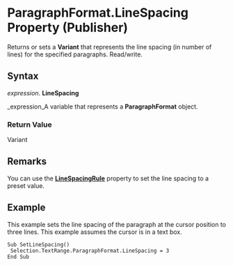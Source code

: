 
# ParagraphFormat.LineSpacing Property (Publisher)

Returns or sets a  **Variant** that represents the line spacing (in number of lines) for the specified paragraphs. Read/write.


## Syntax

 _expression_. **LineSpacing**

 _expression_A variable that represents a  **ParagraphFormat** object.


### Return Value

Variant


## Remarks

You can use the  **[LineSpacingRule](e9855daa-59f4-a4b6-f153-5de515261414.md)** property to set the line spacing to a preset value.


## Example

This example sets the line spacing of the paragraph at the cursor position to three lines. This example assumes the cursor is in a text box.


```
Sub SetLineSpacing() 
 Selection.TextRange.ParagraphFormat.LineSpacing = 3 
End Sub
```


